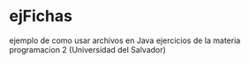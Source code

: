 ejFichas
==========
ejemplo de como usar archivos en Java
ejercicios de la materia programacion 2 (Universidad del Salvador)
